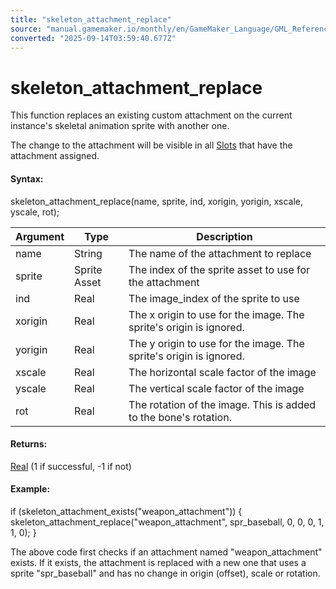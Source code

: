 ```yaml
---
title: "skeleton_attachment_replace"
source: "manual.gamemaker.io/monthly/en/GameMaker_Language/GML_Reference/Asset_Management/Sprites/Skeletal_Animation/Attachments/skeleton_attachment_replace.htm"
converted: "2025-09-14T03:59:40.677Z"
---
```


# skeleton\_attachment\_replace

This function replaces an existing custom attachment on the current instance's skeletal animation sprite with another one.

The change to the attachment will be visible in all [Slots](../Slots/Slots.md) that have the attachment assigned.

#### Syntax:

skeleton\_attachment\_replace(name, sprite, ind, xorigin, yorigin, xscale, yscale, rot);

| Argument | Type | Description |
| --- | --- | --- |
| name | String | The name of the attachment to replace |
| sprite | Sprite Asset | The index of the sprite asset to use for the attachment |
| ind | Real | The image_index of the sprite to use |
| xorigin | Real | The x origin to use for the image. The sprite's origin is ignored. |
| yorigin | Real | The y origin to use for the image. The sprite's origin is ignored. |
| xscale | Real | The horizontal scale factor of the image |
| yscale | Real | The vertical scale factor of the image |
| rot | Real | The rotation of the image. This is added to the bone's rotation. |

#### Returns:

[Real](../../../../../../../../../GameMaker_Language/GML_Overview/Data_Types.md) (1 if successful, -1 if not)

#### Example:

if (skeleton\_attachment\_exists("weapon\_attachment"))
{
    skeleton\_attachment\_replace("weapon\_attachment", spr\_baseball, 0, 0, 0, 1, 1, 0);
}

The above code first checks if an attachment named "weapon\_attachment" exists. If it exists, the attachment is replaced with a new one that uses a sprite "spr\_baseball" and has no change in origin (offset), scale or rotation.